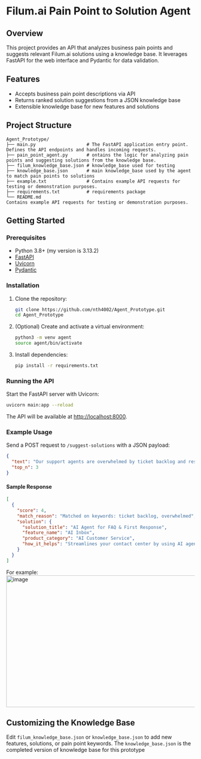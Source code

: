 # Filum.ai Pain Point to Solution Agent

## Overview

This project provides an API that analyzes business pain points and suggests relevant Filum.ai solutions using a knowledge base. It leverages FastAPI for the web interface and Pydantic for data validation.

## Features

- Accepts business pain point descriptions via API
- Returns ranked solution suggestions from a JSON knowledge base
- Extensible knowledge base for new features and solutions

## Project Structure

```
Agent_Prototype/
├── main.py                   # The FastAPI application entry point. Defines the API endpoints and handles incoming requests.
├── pain_point_agent.py       # ontains the logic for analyzing pain points and suggesting solutions from the knowledge base.
├── filum_knowledge_base.json # knowledge_base used for testing
├── knowledge_base.json       # main knowledge_base used by the agent to match pain points to solutions
├── example.txt               # Contains example API requests for testing or demonstration purposes.
├── requirements.txt          # requirements package
└── README.md
Contains example API requests for testing or demonstration purposes.
```

## Getting Started

### Prerequisites

- Python 3.8+ (my version is 3.13.2)
- [FastAPI](https://fastapi.tiangolo.com/)
- [Uvicorn](https://www.uvicorn.org/)
- [Pydantic](https://docs.pydantic.dev/)

### Installation

1. Clone the repository:

   ```bash
   git clone https://github.com/nth4002/Agent_Prototype.git
   cd Agent_Prototype
   ```

2. (Optional) Create and activate a virtual environment:

   ```bash
   python3 -m venv agent
   source agent/bin/activate
   ```

3. Install dependencies:
   ```bash
   pip install -r requirements.txt
   ```

### Running the API

Start the FastAPI server with Uvicorn:

```bash
uvicorn main:app --reload
```

The API will be available at [http://localhost:8000](http://localhost:8000).

### Example Usage

Send a POST request to `/suggest-solutions` with a JSON payload:

```json
{
  "text": "Our support agents are overwhelmed by ticket backlog and response times are terrible.",
  "top_n": 3
}
```

#### Sample Response

```json
[
  {
    "score": 4,
    "match_reason": "Matched on keywords: ticket backlog, overwhelmed",
    "solution": {
      "solution_title": "AI Agent for FAQ & First Response",
      "feature_name": "AI Inbox",
      "product_category": "AI Customer Service",
      "how_it_helps": "Streamlines your contact center by using AI agents to handle repetitive questions 24/7, deflecting a high volume of tickets and freeing up your human agents to focus on complex, high-value issues."
    }
  }
]
```

For example:
<img width="1421" height="351" alt="image" src="https://github.com/user-attachments/assets/13002cc4-4a2f-420f-ab88-d2e6816b4331" />

## Customizing the Knowledge Base

Edit `filum_knowledge_base.json` or `knowledge_base.json` to add new features, solutions, or pain point keywords. The `knowledge_base.json` is the completed version of knowledge base for this prototype
